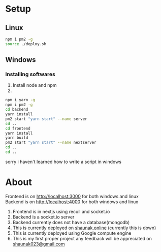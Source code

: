 # Setup

## Linux

```bash
npm i pm2 -g
source ./deploy.sh
```

## Windows
### Installing softwares
1. Install node and npm
2. 
```bash
npm i yarn -g
npm i pm2 -g
cd backend
yarn install
pm2 start "yarn start" --name server
cd ..
cd frontend 
yarn install
yarn build
pm2 start "yarn start" --name nextserver
cd ..
cd ..
```

sorry i haven't learned how to write a script in windows 

# About

Frontend is on [http://localhost:3000](http://localhost:3000) for both windows and linux  
Backend is on [http://localhost:4000](http://localhost:4000)  for both windows and linux  

1. Frontend is in nextjs using recoil and socket.io  
2. Backend is a socket.io server
3. Backend currently does not have a database(mongodb)
4. This is currently deployed on [shaunak.online](https://shaunak.online) (currently this is down)
5. This is currently deployed using Google compute engine
6. This is my first proper project any feedback will be appreciated on <shaunak023@gmail.com>
